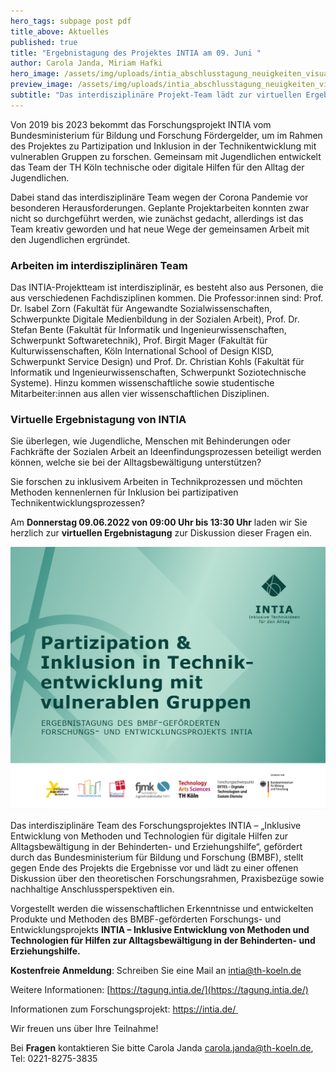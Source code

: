 ```yaml
---
hero_tags: subpage post pdf
title_above: Aktuelles
published: true
title: "Ergebnistagung des Projektes INTIA am 09. Juni "
author: Carola Janda, Miriam Hafki
hero_image: /assets/img/uploads/intia_abschlusstagung_neuigkeiten_visual.jpg
preview_image: /assets/img/uploads/intia_abschlusstagung_neuigkeiten_visual.jpg
subtitle: "Das interdisziplinäre Projekt-Team lädt zur virtuellen Ergebnistagung ein. "
---
```


<!--StartFragment-->

Von 2019 bis 2023 bekommt das Forschungsprojekt INTIA vom Bundesministerium für Bildung und Forschung Fördergelder, um im Rahmen des Projektes zu Partizipation und Inklusion in der Technikentwicklung mit vulnerablen Gruppen zu forschen. Gemeinsam mit Jugendlichen entwickelt das Team der TH Köln technische oder digitale Hilfen für den Alltag der Jugendlichen.

Dabei stand das interdisziplinäre Team wegen der Corona Pandemie vor besonderen Herausforderungen. Geplante Projektarbeiten konnten zwar nicht so durchgeführt werden, wie zunächst gedacht, allerdings ist das Team kreativ geworden und hat neue Wege der gemeinsamen Arbeit mit den Jugendlichen ergründet.

### Arbeiten im interdisziplinären Team 

Das INTIA-Projektteam ist interdisziplinär, es besteht also aus Personen, die aus verschiedenen Fachdisziplinen kommen. Die Professor:innen sind: Prof. Dr. lsabel Zorn (Fakultät für Angewandte Sozialwissenschaften, Schwerpunkte Digitale Medienbildung in der Sozialen Arbeit), Prof. Dr. Stefan Bente (Fakultät für Informatik und Ingenieurwissenschaften, Schwerpunkt Softwaretechnik), Prof. Birgit Mager (Fakultät für Kulturwissenschaften, Köln lnternational School of Design KISD, Schwerpunkt Service Design) und Prof. Dr. Christian Kohls (Fakultät für lnformatik und lngenieurwissenschaften, Schwerpunkt Soziotechnische Systeme). Hinzu kommen wissenschaftliche sowie studentische Mitarbeiter:innen aus allen vier wissenschaftlichen Disziplinen.

### **Virtuelle Ergebnistagung von INTIA** 

Sie überlegen, wie Jugendliche, Menschen mit Behinderungen oder Fachkräfte der Sozialen Arbeit an Ideenfindungsprozessen beteiligt werden können, welche sie bei der Alltagsbewältigung unterstützen?

Sie forschen zu inklusivem Arbeiten in Technikprozessen und möchten Methoden kennenlernen für Inklusion bei partizipativen Technikentwicklungsprozessen?

Am **Donnerstag 09.06.2022 von 09:00 Uhr bis 13:30 Uhr** laden wir Sie herzlich zur **virtuellen Ergebnistagung** zur Diskussion dieser Fragen ein.

![Am 09. Juni findet die Ergebnistagung des Projektes INTIA statt.](/assets/img/uploads/intia_abschlusstagung_neuigkeiten_visual.jpg "Die virtuelle Ergebnistagung des Projektes INTIA findet am 09. Juni 2022 statt.")

Das interdisziplinäre Team des Forschungsprojektes INTIA – „Inklusive Entwicklung von Methoden und Technologien für digitale Hilfen zur Alltagsbewältigung in der Behinderten- und Erziehungshilfe“, gefördert durch das Bundesministerium für Bildung und Forschung (BMBF), stellt gegen Ende des Projekts die Ergebnisse vor und lädt zu einer offenen Diskussion über den theoretischen Forschungsrahmen, Praxisbezüge sowie nachhaltige Anschlussperspektiven ein.

Vorgestellt werden die wissenschaftlichen Erkenntnisse und entwickelten Produkte und Methoden des BMBF-geförderten Forschungs- und Entwicklungsprojekts **INTIA – Inklusive Entwicklung von Methoden und Technologien für Hilfen zur Alltagsbewältigung in der Behinderten- und Erziehungshilfe.**

**Kostenfreie Anmeldung**: Schreiben Sie eine Mail an [intia@th-koeln.de](mailto:intia@th-koeln.de)

Weitere Informationen: [https://tagung.intia.de/](https://tagung.intia.de/)

Informationen zum Forschungsprojekt: <https://intia.de/>[ ](https://dites.web.th-koeln.de/forschung/projekte/intia/)

Wir freuen uns über Ihre Teilnahme!

Bei **Fragen** kontaktieren Sie bitte Carola Janda [<carola.janda@th-koeln.de>](mailto:carola.janda@th-koeln.de),  Tel: 0221-8275-3835

<!--EndFragment-->
